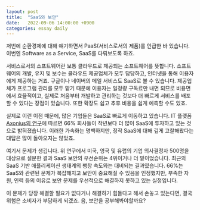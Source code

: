 ```yaml
---
layout: post
title:  "SaaS와 보안"
date:   2022-09-06 14:00:00 +0900
categories: essay daily
---
```


저번에 순환경제에 대해 얘기하면서 PaaS(서비스로서의 제품)를 언급한 바 있습니다. 이번엔 Software as a Service, SaaS를 다뤄보도록 하죠.

서비스로서의 소프트웨어란 보통 클라우드로 제공되는 소프트웨어를 뜻합니다. 소프트웨어의 개발, 유지 및 보수는 클라우드 제공업체가 모두 담당하고, 인터넷을 통해 이용자에게 제공하는 거죠. 구글이나 네이버의 메일 서비스도 SaaS로 볼 수 있습니다. 제공업체가 프로그램 관리를 모두 맡기 때문에 이용자는 일정량 구독료만 내면 되므로 비용면에서 효율적이고, 실제로 처음부터 개발하고 관리하는 것보다 더 빠르게 서비스를 배포할 수 있다는 장점이 있습니다. 또한 확장도 쉽고 추후 비용을 쉽게 예측할 수도 있죠.

실제로 이런 이점 때문에, 많은 기업들은 SaaS로 빠르게 이동하고 있습니다. IT 플랫폼 [Axonius의 연구][report]에 따르면 66% 회사들이 작년보다 더 많이 SaaS에 투자하고 있는 것으로 밝혀졌습니다. 이러한 가속화는 명백하지만, 정작 SaaS에 대해 깊게 고찰해봤다는 대답은 많이 돌아오지는 않았죠.

여기서 문제가 생깁니다. 위 연구에서 미국, 영국 및 유럽의 기업 의사결정자 500명을 대상으로 설문한 결과 SaaS 보안의 우선순위는 4위이거나 더 밑이었습니다. 최근의 SaaS 기반 애플리케이션 생태계의 팽창 속도와는 대비되는 결과였습니다. 66%는 SaaS와 관련된 문제가 복잡해지고 보안이 중요해질 수 있음을 인정했지만, 부족한 자원, 인력 등의 이유로 보안 문제를 우선적으로 해결하지 못하고 있는 실정입니다.

이 문제가 당장 해결할 필요가 없다거나 해결하기 힘들다고 해서 손놓고 있는다면, 결국 위험은 소비자가 부담하게 되겠죠. 음, 보안을 공부해봐야할까요?

[report]:https://www.axonius.com/blog/new-study-the-truth-about-saas